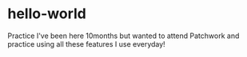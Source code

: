 # hello-world
Practice
I've been here 10months but wanted to attend Patchwork and practice using all these features I use everyday!
